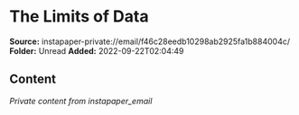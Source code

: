 # The Limits of Data

**Source:** instapaper-private://email/f46c28eedb10298ab2925fa1b884004c/
**Folder:** Unread
**Added:** 2022-09-22T02:04:49




## Content
*Private content from instapaper_email*
